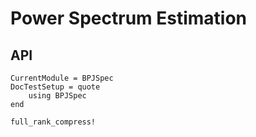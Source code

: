 # Power Spectrum Estimation

## API

```@meta
CurrentModule = BPJSpec
DocTestSetup = quote
    using BPJSpec
end
```

```@docs
full_rank_compress!
```

